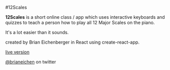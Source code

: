 #12Scales

**12Scales** is a short online class / app which uses interactive keyboards and quizzes to teach a person how to play all 12 Major Scales on the piano.

It's a lot easier than it sounds.

created by Brian Eichenberger in React using create-react-app.

[live version](http://www.12scales.com)

[@brianeichen](https://twitter.com/brianeichen) on twitter
